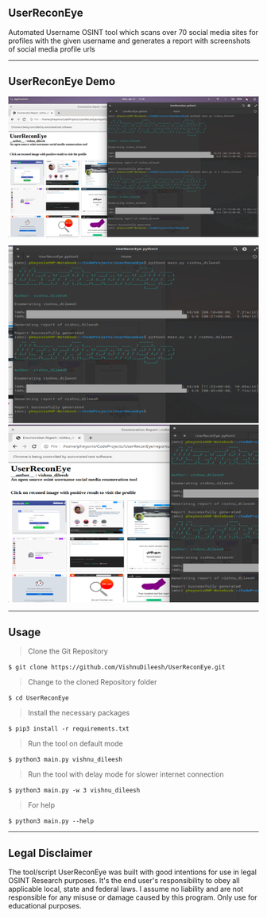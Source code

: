 ## UserReconEye

Automated Username OSINT tool which scans over 70 social media sites for profiles with the given username and generates a report with screenshots of social media profile urls


---

## UserReconEye Demo

![Demo UserReconEye](demo/demo.gif) 

![Demo Screenshot](demo/demo_scr2.png) ![Demo Screenshot](demo/demo_scr1.png)



---
## Usage

> Clone the Git Repository

`$ git clone https://github.com/VishnuDileesh/UserReconEye.git`

> Change to the cloned Repository folder

`$ cd UserReconEye`

> Install the necessary packages

`$ pip3 install -r requirements.txt`

> Run the tool on default mode

`$ python3 main.py vishnu_dileesh`

> Run the tool with delay mode for slower internet connection

`$ python3 main.py -w 3 vishnu_dileesh`

> For help

`$ python3 main.py --help`

---

## Legal Disclaimer

The tool/script UserReconEye was built with good intentions for use in legal OSINT Research purposes. It's the end user's responsibility to obey all applicable local, state and federal laws. I assume no liability and are not responsible for any misuse or damage caused by this program. Only use for educational purposes.
